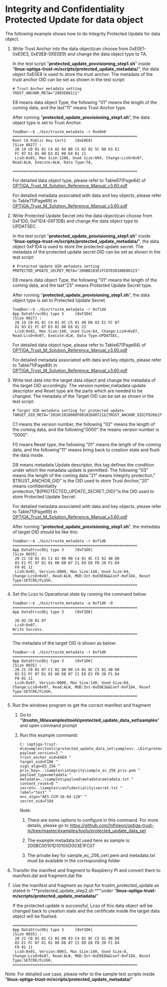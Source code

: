 # Integrity and Confidentiality Protected Update for data object

The following example shows how to do Integrity Protected Update for data object. 

1. Write Trust Anchor into the data object(can choose from 0xE0E1-0xE0E3, 0xE0E8-0XE0E9) and change the data object type to TA.

   In the test script "**protected_update_provisioning_step1.sh**" inside  "**linux-optiga-trust-m/scripts/protected_update_metadata/**", the data object 0xE0E8 is used to store the trust anchor. The metadata of the trust anchor OID can be set as shown in the test script: 

   ```console
   # Trust Anchor metadata setting
   TRUST_ANCHOR_META="2003E80111"
   ```

   E8 means data object Type, the following "01" means the length of the coming data, and the last"11" means Trust Anchor type.

   After running  "**protected_update_provisioning_step1.sh**", the data object type is set to Trust Anchor. 

   ```console
   foo@bar:~$ ./bin/trustm_metadata -r 0xe0e8
   ========================================================
   Root CA Public Key Cert1    [0xE0E8] 
   [Size 0027] : 
   	20 19 C0 01 01 C4 02 04 B0 C5 02 02 5C D0 03 E1 
   	FC 07 D1 01 00 D3 01 00 E8 01 11 
   	LcsO:0x01, Max Size:1200, Used Size:604, Change:LcsO<0x07, Read:ALW, Execute:ALW, Data Type:TA, 
   
   ========================================================
   ```

   For detailed data object type, please refer to Table67(Page84) of  [OPTIGA_Trust_M_Solution_Reference_Manual_v3.60.pdf](https://github.com/Infineon/optiga-trust-m-overview/blob/main/docs/pdf/OPTIGA_Trust_M_Solution_Reference_Manual_v3.60.pdf)

   For detailed metadata associated with data and key objects, please refer to Table71(Page89) in [OPTIGA_Trust_M_Solution_Reference_Manual_v3.60.pdf](https://github.com/Infineon/optiga-trust-m-overview/blob/main/docs/pdf/OPTIGA_Trust_M_Solution_Reference_Manual_v3.60.pdf) 

2. Write Protected Update Secret into the data object(can choose from 0xF1D0, 0xF1D4-0XF1DB) and change the data object type to UPDATSEC.

   In the test script "**protected_update_provisioning_step1.sh**" inside  "**linux-optiga-trust-m/scripts/protected_update_metadata/**", the data object 0xF1D4 is used to store the protected update secret. The metadata of the protected update secret OID can be set as shown in the test script: 

   ```console
   # Protected Update OID metadata setting
   PROTECTED_UPDATE_SECRET_META="200BD103E1FC07D30100E80123"
   ```

   E8 means data object Type, the following "01" means the length of the coming data, and the last"23" means Protected Update Secret type.

   After running  "**protected_update_provisioning_step1.sh**", the data object type is set to Protected Update Secret. 

   ```console
   foo@bar:~$ ./bin/trustm_metadata -r 0xf1d4
   App DataStrucObj type 3     [0xF1D4] 
   [Size 0027] : 
   	20 19 C0 01 01 C4 01 8C C5 01 40 D0 03 E1 FC 07 
   	D1 03 E1 FC 07 D3 01 00 E8 01 23 
   	LcsO:0x01, Max Size:140, Used Size:64, Change:LcsO<0x07, Read:LcsO<0x07, Execute:ALW, Data Type:UPDATSEC, 
   ```

   For detailed data object type, please refer to Table67(Page84) of  [OPTIGA_Trust_M_Solution_Reference_Manual_v3.60.pdf](https://github.com/Infineon/optiga-trust-m-overview/blob/main/docs/pdf/OPTIGA_Trust_M_Solution_Reference_Manual_v3.60.pdf)

   For detailed metadata associated with data and key objects, please refer to Table71(Page89) in [OPTIGA_Trust_M_Solution_Reference_Manual_v3.60.pdf](https://github.com/Infineon/optiga-trust-m-overview/blob/main/docs/pdf/OPTIGA_Trust_M_Solution_Reference_Manual_v3.60.pdf) 

3. Write test data into the target data object and change the metadata of the target OID accordingly. The version number,metadata update descriptor and Reset type are the parts which are needed to be changed. The metadata of the Target OID can be set as shown in the test script: 

   ```console
   # Target OID metadata setting for protected update 
   TARGET_OID_META="2010C1020000F00101D80721${TRUST_ANCHOR_OID}FD20${PROTECTED_UPDATE_SECRET_OID}"
   ```

   C1 means the version number, the following "02" means the length of the coming data, and the following"0000" the means version number is "0000".

   F0 means Reset type, the following "01" means the length of the coming data, and the following"11" means bring back to creation state and flush the data inside.

   D8 means metadata Update descriptor, this  tag  defines  the  condition  under  which  the  metadata update is permitted. The following "03" means the length of the coming data."21" means integrity protection," $TRUST_ANCHOR_OID" is the OID used to store Trust Anchor,"20" means confidentiality protection,"${PROTECTED_UPDATE_SECRET_OID}"is the OID used to store Protected Update Secret.

   For detailed metadata associated with data and key objects, please refer to Table71(Page89) in [OPTIGA_Trust_M_Solution_Reference_Manual_v3.60.pdf](https://github.com/Infineon/optiga-trust-m-overview/blob/main/docs/pdf/OPTIGA_Trust_M_Solution_Reference_Manual_v3.60.pdf) 

   After running  "**protected_update_provisioning_step1.sh**", the metadata of target OID should be like this: 

   ```console
   foo@bar:~$ ./bin/trustm_metadata -r 0xf1d6 
   ========================================================
   App DataStrucObj type 3     [0xF1D6] 
   [Size 0035] : 
   	20 21 C0 01 01 C1 02 00 00 C4 01 8C C5 01 40 D0 
   	03 E1 FC 07 D1 01 00 D8 07 21 E0 E8 FD 20 F1 D4 
   	F0 01 11 
   	LcsO:0x01, Version:0000, Max Size:140, Used Size:64, Change:LcsO<0x07, Read:ALW, MUD:Int-0xE0E8&&Conf-0xF1D4, Reset Type:SETCRE/FLUSH,
   ========================================================
   ```

4. Set the Lcso to Operational state by running the command below:

   ```console
   foo@bar:~$ ./bin/trustm_metadata -w 0xf1d6 -O
   ========================================================
   App DataStrucObj type 3     [0xF1D6] 
   
   	20 03 C0 01 07 
   	LcsO:0x07, 
   Write Success.
   ========================================================
   ```

   The metadata of the target OID is shown as below:

   ```console
   foo@bar:~$ ./bin/trustm_metadata -r 0xf1d6 
   ========================================================
   App DataStrucObj type 3     [0xF1D6] 
   [Size 0035] : 
   	20 21 C0 01 07 C1 02 00 00 C4 01 8C C5 01 40 D0 
   	03 E1 FC 07 D1 01 00 D8 07 21 E0 E3 FD 20 F1 D4 
   	F0 01 11 
   	LcsO:0x07, Version:0000, Max Size:140, Used Size:64, Change:LcsO<0x07, Read:ALW, MUD:Int-0xE0E3&&Conf-0xF1D4, Reset Type:SETCRE/FLUSH,
   ========================================================
   ```

5. Run the windows program to get the correct manifest and fragment 

   1. Go to  "**\trustm_lib\examples\tools\protected_update_data_set\samples**" and open command prompt

   2. Run this example command:

      ```shell
      C: \optiga-trust-m\examples\tools\protected_update_data_set\samples>..\bin\protected_update_data_set.exe payload_version=3 ^
      trust_anchor_oid=E0E8 ^
      target_oid=F1D6 ^
      sign_algo=ES_256 ^
      priv_key=..\samples\integrity\sample_ec_256_priv.pem ^
      payload_type=metadata ^
      metadata=..\samples\payload\metadata\metadata.txt ^
      content_reset=0 ^
      secret=..\samples\confidentiality\secret.txt ^
      label="test" ^
      enc_algo="AES-CCM-16-64-128" ^
      secret_oid=F1D4
      ```

      Note:

      1. There are some options to configure in this command. For more details, please go to https://github.com/Infineon/optiga-trust-m/tree/master/examples/tools/protected_update_data_set

      2. The example metadata.txt used here as sample is: 200BC00101D10100D003E1FC07

      3. The private key for sample_ec_256_cert.pem and metadata.txt must be available in the corresponding folder

6. Transfer the manifest and fragment to Raspberry Pi and convert them to manifest.dat and fragment.dat file

7. Use the manifest and fragment as input for trustm_protected_update as stated in "**protected_update_step2.sh **"under "**linux-optiga-trust-m/scripts/protected_update_metadata/**"

   If the protected update is successful, Lcso of this data object will be changed back to creation state and the certificate inside the target data object will be flushed.

   ```console
   ========================================================
   App DataStrucObj type 3     [0xF1D6] 
   [Size 0035] : 
   	20 21 C0 01 01 C1 02 00 03 C4 01 8C C5 01 00 D0 
   	03 E1 FC 07 D1 01 00 D8 07 21 E0 E8 FD 20 F1 D4 
   	F0 01 11 
   	LcsO:0x01, Version:0003, Max Size:140, Used Size:0, Change:LcsO<0x07, Read:ALW, MUD:Int-0xE0E8&&Conf-0xF1D4, Reset Type:SETCRE/FLUSH, 
   ========================================================
   ```

Note: For detailed use case, please refer to the sample test scripts inside  "**linux-optiga-trust-m/scripts/protected_update_metadata/**"

